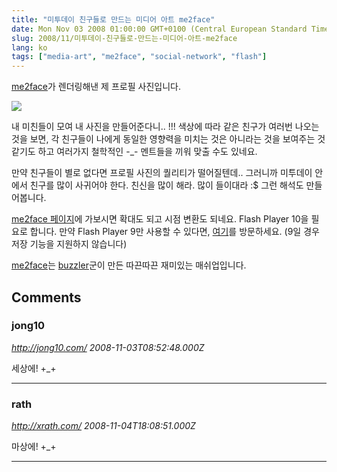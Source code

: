 ```yaml
---
title: "미투데이 친구들로 만드는 미디어 아트 me2face"
date: Mon Nov 03 2008 01:00:00 GMT+0100 (Central European Standard Time)
slug: 2008/11/미투데이-친구들로-만드는-미디어-아트-me2face
lang: ko
tags: ["media-art", "me2face", "social-network", "flash"]
---
```


[me2face](http://mobsword.com/me2app/me2face)가 렌더링해낸 제 프로필 사진입니다. 

![](http://farm4.static.flickr.com/3230/2998672654_fab609ccb9_o.png)

내 미친들이 모여 내 사진을 만들어준다니.. !!!
색상에 따라 같은 친구가 여러번 나오는 것을 보면, 각 친구들이 나에게 동일한 영향력을 미치는 것은 아니라는 것을 보여주는 것 같기도 하고 여러가지 철학적인 -_- 멘트들을 끼워 맞출 수도 있네요.

만약 친구들이 별로 없다면 프로필 사진의 퀄리티가 떨어질텐데.. 
그러니까 미투데이 안에서 친구를 많이 사귀어야 한다. 친신을 많이 해라. 많이 들이대라 :$ 그런 해석도 만들어봅니다. 

[me2face 페이지](http://mobsword.com/me2app/me2face)에 가보시면 확대도 되고 시점 변환도 되네요.
Flash Player 10을 필요로 합니다. 만약 Flash Player 9만 사용할 수 있다면, [여기](http://mobsword.com/me2app/me2face/Me2Face.swf )를 방문하세요. (9일 경우 저장 기능을 지원하지 않습니다)

[me2face](http://mobsword.com/me2app/me2face)는 [buzzler](http://me2day.net/buzzler)군이 만든 따끈따끈 재미있는 매쉬업입니다.

## Comments

### jong10
*http://jong10.com/*
*2008-11-03T08:52:48.000Z*

세상에! +_+

---

### rath
*http://xrath.com/*
*2008-11-04T18:08:51.000Z*

마상에! +_+

---
